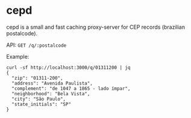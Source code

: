 # cepd

cepd is a small and fast caching proxy-server for CEP records (brazilian postalcode).

API: `GET /q/:postalcode`

Example:

```
curl -sf http://localhost:3000/q/01311200 | jq
{
  "zip": "01311-200",
  "address": "Avenida Paulista",
  "complement": "de 1047 a 1865 - lado ímpar",
  "neighborhood": "Bela Vista",
  "city": "São Paulo",
  "state_initials": "SP"
}
```
